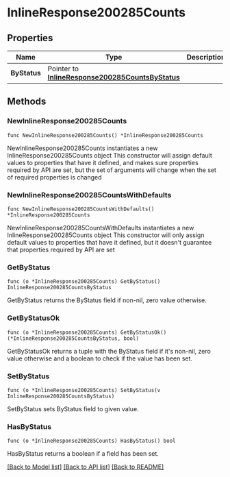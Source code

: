 # InlineResponse200285Counts

## Properties

Name | Type | Description | Notes
------------ | ------------- | ------------- | -------------
**ByStatus** | Pointer to [**InlineResponse200285CountsByStatus**](InlineResponse200285CountsByStatus.md) |  | [optional] 

## Methods

### NewInlineResponse200285Counts

`func NewInlineResponse200285Counts() *InlineResponse200285Counts`

NewInlineResponse200285Counts instantiates a new InlineResponse200285Counts object
This constructor will assign default values to properties that have it defined,
and makes sure properties required by API are set, but the set of arguments
will change when the set of required properties is changed

### NewInlineResponse200285CountsWithDefaults

`func NewInlineResponse200285CountsWithDefaults() *InlineResponse200285Counts`

NewInlineResponse200285CountsWithDefaults instantiates a new InlineResponse200285Counts object
This constructor will only assign default values to properties that have it defined,
but it doesn't guarantee that properties required by API are set

### GetByStatus

`func (o *InlineResponse200285Counts) GetByStatus() InlineResponse200285CountsByStatus`

GetByStatus returns the ByStatus field if non-nil, zero value otherwise.

### GetByStatusOk

`func (o *InlineResponse200285Counts) GetByStatusOk() (*InlineResponse200285CountsByStatus, bool)`

GetByStatusOk returns a tuple with the ByStatus field if it's non-nil, zero value otherwise
and a boolean to check if the value has been set.

### SetByStatus

`func (o *InlineResponse200285Counts) SetByStatus(v InlineResponse200285CountsByStatus)`

SetByStatus sets ByStatus field to given value.

### HasByStatus

`func (o *InlineResponse200285Counts) HasByStatus() bool`

HasByStatus returns a boolean if a field has been set.


[[Back to Model list]](../README.md#documentation-for-models) [[Back to API list]](../README.md#documentation-for-api-endpoints) [[Back to README]](../README.md)


